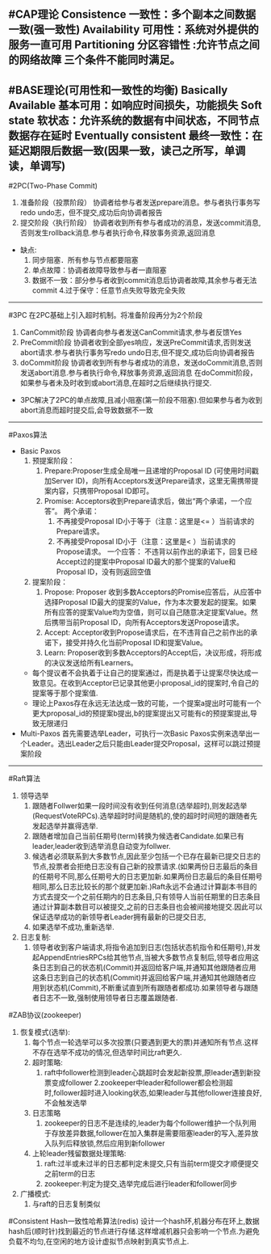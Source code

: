 #CAP理论
Consistence 一致性：多个副本之间数据一致(强一致性)
Availability 可用性：系统对外提供的服务一直可用
Partitioning 分区容错性 :允许节点之间的网络故障
三个条件不能同时满足。
---
#BASE理论(可用性和一致性的均衡)
Basically Available 基本可用：如响应时间损失，功能损失
Soft state 软状态：允许系统的数据有中间状态，不同节点数据存在延时
Eventually consistent 最终一致性：在延迟期限后数据一致(因果一致，读己之所写，单调读，单调写)
---
#2PC(Two-Phase Commit)
1. 准备阶段（投票阶段）
协调者给参与者发送prepare消息。参与者执行事务写redo undo志，但不提交,成功后向协调者报告
2. 提交阶段〈执行阶段）
协调者收到所有参与者成功的消息，发送commit消息,否则发生rollback消息.参与者执行命令,释放事务资源,返回消息
* 缺点:
    1. 同步阻塞．所有参与节点都要阻塞
    2. 单点故障：协调者故障导致参与者一直阻塞
    3. 数据不一致：部分参与者收到commit消息后协调者故障,其余参与者无法commit
    4.过于保守：任意节点失败导致完全失败
---
#3PC
在2PC基础上引入超时机制。将准备阶段再分为2个阶段
1. CanCommit阶段
协调者向参与者发送CanCommit请求,参与者反馈Yes
2. PreCommit阶段
协调者收到全部yes响应，发送PreCommit请求,否则发送abort请求.参与者执行事务写redo undo日志,但不提交,成功后向协调者报告
3. doCommit阶段
协调者收到所有参与者成功的消息，发送doCommit消息,否则发送abort消息.参与者执行命令,释放事务资源,返回消息
在doCommit阶段，如果参与者未及时收到或abort消息,在超时之后继续执行提交.
* 3PC解决了2PC的单点故障,且减小阻塞(第一阶段不阻塞).但如果参与者为收到abort消息而超时提交后,会导致数据不一致
---
#Paxos算法
* Basic Paxos
	1. 预提案阶段：
		1. Prepare:Proposer生成全局唯一且递增的Proposal ID (可使用时间戳加Server ID)，向所有Acceptors发送Prepare请求，这里无需携带提案内容，只携带Proposal ID即可。
		2. Promise: Acceptors收到Prepare请求后，做出“两个承诺，一个应答”。
			两个承诺：
			1. 不再接受Proposal ID小于等于（注意：这里是<= ）当前请求的Prepare请求。
			2. 不再接受Proposal ID小于（注意：这里是< ）当前请求的Propose请求。
			一个应答：
			不违背以前作出的承诺下，回复已经Accept过的提案中Proposal ID最大的那个提案的Value和Proposal ID，没有则返回空值
	2. 提案阶段：
		1. Propose: Proposer 收到多数Acceptors的Promise应答后，从应答中选择Proposal ID最大的提案的Value，作为本次要发起的提案。如果所有应答的提案Value均为空值，则可以自己随意决定提案Value。然后携带当前Proposal ID，向所有Acceptors发送Propose请求。
		2. Accept: Acceptor收到Propose请求后，在不违背自己之前作出的承诺下，接受并持久化当前Proposal ID和提案Value。
		3. Learn: Proposer收到多数Acceptors的Accept后，决议形成，将形成的决议发送给所有Learners。
	* 每个提议者不会执着于让自己的提案通过，而是执着于让提案尽快达成一致意见。在收到Acceptor已记录其他更小proposal_id的提案时,令自己的提案等于那个提案值.
	* 理论上Paxos存在永远无法达成一致的可能，一个提案a提出时可能有一个更大proposal_id的预提案b提出,b的提案提出又可能有c的预提案提出,导致无限递归
* Multi-Paxos
首先需要选举Leader，可执行一次Basic Paxos实例来选举出一个Leader。选出Leader之后只能由Leader提交Proposal，这样可以跳过预提案阶段
---
#Raft算法
1. 领导选举
	1. 跟随者Follwer如果一段时间没有收到任何消息(选举超时),则发起选举(RequestVoteRPCs).选举超时时间是随机的,使的超时时间短的跟随者先发起选举并赢得选举.
	2. 跟随者增加自己当前任期号(term)转换为候选者Candidate.如果已有leader,leader收到选举消息自动变为follwer.
	3. 候选者必须联系到大多数节点,因此至少包括一个已存在最新已提交日志的节点,投票者会拒绝日志没有自己新的投票请求.(如果两份日志最后的条目的任期号不同,那么任期号大的日志更加新.如果两份日志最后的条目任期号相同,那么日志比较长的那个就更加新.)Raft永远不会通过计算副本书目的方式去提交一个之前任期内的日志条目,只有领导人当前任期里的日志条目通过计算副本数目可以被提交,之前的日志条目也会被间接地提交.因此可以保证选举成功的新领导者Leader拥有最新的已提交日志,
	4. 如果选举不成功,重新选举.
2. 日志复制:
	1. 领导者收到客户端请求,将指令追加到日志(包括状态机指令和任期号),并发起AppendEntriesRPCs给其他节点,当被大多数节点复制后,领导者应用这条日志到自己的状态机(Commit)并返回给客户端,并通知其他跟随者应用这条日志到自己的状态机(Commit)并返回给客户端,并通知其他跟随者应用到状态机(Commit),不断重试直到所有跟随者都成功.如果领导者与跟随者日志不一致,强制使用领导者日志覆盖跟随者.

#ZAB协议(zookeeper)
1. 恢复模式(选举):
	1. 每个节点一轮选举可以多次投票(只要遇到更大的票)并通知所有节点.这样 不存在选举不成功的情况,但选举时间比raft更久.
	2. 超时策略:
		1. raft中follower检测到leader心跳超时会发起新投票,原leader遇到新投票变成follower
		2.zookeeper中leader和follower都会检测超时,follower超时进入looking状态,如果leader与其他follower连接良好,不会触发选举
	3. 日志策略
		1. zookeeper的日志不是连续的,leader为每个follower维护一个队列用于存放差异数据,follower在加入集群是需要阻塞leader的写入,差异放入队列后释放锁,然后应用到新follower
	4. 上轮leader残留数据处理策略:
		1. raft:过半或未过半的日志都判定未提交,只有当前term提交才顺便提交之前term的日志
		2. zookeeper:判定为提交,选举完成后进行leader和follower同步
2. 广播模式:
	1. 与raft的日志复制类似

#Consistent Hash一致性哈希算法(redis)
设计一个hash环,机器分布在环上,数据hash后(顺时针)找到最近的节点进行存储.这样增减机器只会影响一个节点.为避免负载不均匀,在空闲的地方设计虚拟节点映射到真实节点上.